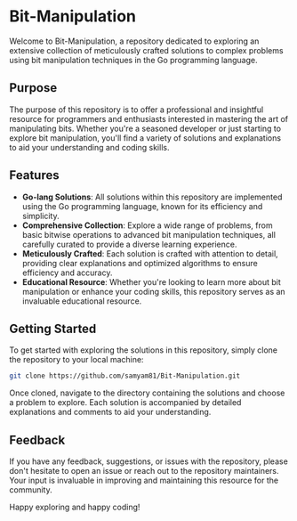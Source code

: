 # Bit-Manipulation

Welcome to Bit-Manipulation, a repository dedicated to exploring an extensive collection of meticulously crafted solutions to complex problems using bit manipulation techniques in the Go programming language.

## Purpose

The purpose of this repository is to offer a professional and insightful resource for programmers and enthusiasts interested in mastering the art of manipulating bits. Whether you're a seasoned developer or just starting to explore bit manipulation, you'll find a variety of solutions and explanations to aid your understanding and coding skills.

## Features

- **Go-lang Solutions**: All solutions within this repository are implemented using the Go programming language, known for its efficiency and simplicity.
- **Comprehensive Collection**: Explore a wide range of problems, from basic bitwise operations to advanced bit manipulation techniques, all carefully curated to provide a diverse learning experience.
- **Meticulously Crafted**: Each solution is crafted with attention to detail, providing clear explanations and optimized algorithms to ensure efficiency and accuracy.
- **Educational Resource**: Whether you're looking to learn more about bit manipulation or enhance your coding skills, this repository serves as an invaluable educational resource.

## Getting Started

To get started with exploring the solutions in this repository, simply clone the repository to your local machine:

```bash
git clone https://github.com/samyam81/Bit-Manipulation.git
```

Once cloned, navigate to the directory containing the solutions and choose a problem to explore. Each solution is accompanied by detailed explanations and comments to aid your understanding.

## Feedback

If you have any feedback, suggestions, or issues with the repository, please don't hesitate to open an issue or reach out to the repository maintainers. Your input is invaluable in improving and maintaining this resource for the community.

Happy exploring and happy coding!
